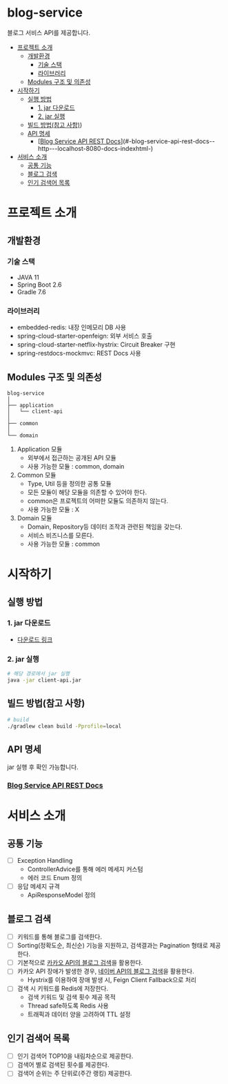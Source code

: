 # blog-service
블로그 서비스 API를 제공합니다.

- [프로젝트 소개](#프로젝트-소개)
    * [개발환경](#개발환경)
        + [기술 스택](#기술-스택)
        + [라이브러리](#라이브러리)
    * [Modules 구조 및 의존성](#Modules-구조-및-의존성)
- [시작하기](#시작하기)
    * [실행 방법](#실행-방법)
        + [1. jar 다운로드](#1-jar-다운로드)
        + [2. jar 실행](#2-jar-실행)
    * [빌드 방법(참고 사항)](#빌드-방법--참고-사항-))
    * [API 명세](#api-명세)
        + [[Blog Service API REST Docs](http://localhost:8080/docs/index.html)](#-blog-service-api-rest-docs--http---localhost-8080-docs-indexhtml-)
- [서비스 소개](#서비스-소개)
    * [공통 기능](#공통-기능)
    * [블로그 검색](#블로그-검색)
    * [인기 검색어 목록](#인기-검색어-목록)
  
# 프로젝트 소개
## 개발환경
### 기술 스택
- JAVA 11 
- Spring Boot 2.6
- Gradle 7.6 
### 라이브러리
- embedded-redis: 내장 인메모리 DB 사용
- spring-cloud-starter-openfeign: 외부 서비스 호출
- spring-cloud-starter-netflix-hystrix: Circuit Breaker 구현
- spring-restdocs-mockmvc: REST Docs 사용

## Modules 구조 및 의존성
```
blog-service
│  
├── application
│   └── client-api
│  
├── common
│ 
└── domain
```
1. Application 모듈
   - 외부에서 접근하는 공개된 API 모듈
   - 사용 가능한 모듈 : common, domain
2. Common 모듈
   - Type, Util 등을 정의한 공통 모듈
   - 모든 모듈이 해당 모듈을 의존할 수 있어야 한다.
   - common은 프로젝트의 어떠한 모듈도 의존하지 않는다.
   - 사용 가능한 모듈 : X
3. Domain 모듈
   - Domain, Repository등 데이터 조작과 관련된 책임을 갖는다.
   - 서비스 비즈니스를 모른다.
   - 사용 가능한 모듈 : common

# 시작하기

## 실행 방법
### 1. jar 다운로드
- [다운로드 링크](https://github.com/imkitehee/blog-service/raw/main/application/client-api/client-api.jar)

### 2. jar 실행
```bash
# 해당 경로에서 jar 실행
java -jar client-api.jar
```

## 빌드 방법(참고 사항)
```bash
# build
./gradlew clean build -Pprofile=local
```

## API 명세
jar 실행 후 확인 가능합니다.
### [Blog Service API REST Docs](http://localhost:8080/docs/index.html)

# 서비스 소개
## 공통 기능
- [ ] Exception Handling
  - ControllerAdvice를 통해 에러 메세지 커스텀
  - 에러 코드 Enum 정의
- [ ] 응답 메세지 규격 
  - ApiResponseModel 정의
## 블로그 검색
- [ ] 키워드를 통해 블로그를 검색한다.
- [ ] Sorting(정확도순, 최신순) 기능을 지원하고, 검색결과는 Pagination 형태로 제공한다.
- [ ] 기본적으로 [카카오 API의 블로그 검색](https://developers.kakao.com/docs/latest/ko/daum-search/dev-guide#search-blog)을 활용한다.
- [ ] 카카오 API 장애가 발생한 경우, [네이버 API의 블로그 검색](https://developers.naver.com/docs/serviceapi/search/blog/blog.md)을 활용한다.
  - Hystrix를 이용하여 장애 발생 시, Feign Client Fallback으로 처리 
- [ ] 검색 시 키워드를 Redis에 저장한다.
    - 검색 키워드 및 검색 횟수 제공 목적
    - Thread safe하도록 Redis 사용 
    - 트래픽과 데이터 양을 고려하여 TTL 설정
## 인기 검색어 목록
- [ ] 인기 검색어 TOP10을 내림차순으로 제공한다.
- [ ] 검색어 별로 검색된 횟수를 제공한다.
- [ ] 검색어 순위는 주 단위로(주간 랭킹) 제공한다.
